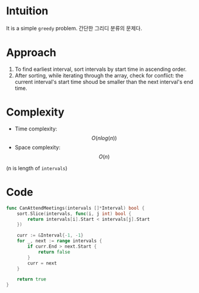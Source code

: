 # Intuition
It is a simple `greedy` problem.
간단한 그리디 분류의 문제다. 
# Approach 
1. To find earliest interval, sort intervals by start time in ascending order.
2. After sorting, while iterating through the array, check for conflict: the current interval's start time shoud be smaller than the next interval's end time.
# Complexity
- Time complexity: $$O(nlog(n))$$
- Space complexity: $$O(n)$$

(n is length of `intervals`)
# Code
```go
func CanAttendMeetings(intervals []*Interval) bool {
	sort.Slice(intervals, func(i, j int) bool {
		return intervals[i].Start < intervals[j].Start
	})

	curr := &Interval{-1, -1}
	for _, next := range intervals {
		if curr.End > next.Start {
			return false
		}
		curr = next
	}

	return true
}
```